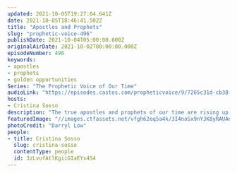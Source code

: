 ```yaml
---
updated: 2021-10-05T19:27:04.641Z
date: 2021-10-05T18:46:41.502Z
title: "Apostles and Prophets"
slug: "prophetic-voice-496"
publishDate: 2021-10-04T05:00:00.000Z
originalAirDate: 2021-10-02T00:00:00.000Z
episodeNumber: 496
keywords:
- apostles
- prophets
- golden opportunities
Series: "The Prophetic Voice of Our Time"
audioLink: "https://episodes.castos.com/propheticvoice/9/7265c31d-cb38-4d18-a439-6320f904bfcf/10-02-03-21-Prophetic-Voice-of-our-Time-mixdown-.mp3"
hosts:
- Cristina Sosso
description: "The true apostles and prophets of our time are rising up. Satan will try to distract us, but he cannot stop what is to come. Many great changes are here and now. God has a need of you, so obey. Continue to thank God and celebrate!"
featuredImage: "//images.ctfassets.net/vfgh62eq5a4k/3I4noSx9nYJK8yRAUAnsNO/c6db208acfc7d9de39c1f748fa0ad032/darryl-low-mcjhaydJZ9w-unsplash__1_.jpg"
photoCredit: "Darryl Low"
people:
- title: Cristina Sosso
  slug: cristina-sosso
  contentType: people
  id: 3zLvufAtlKgiiGIaEYs4S4
---
```

